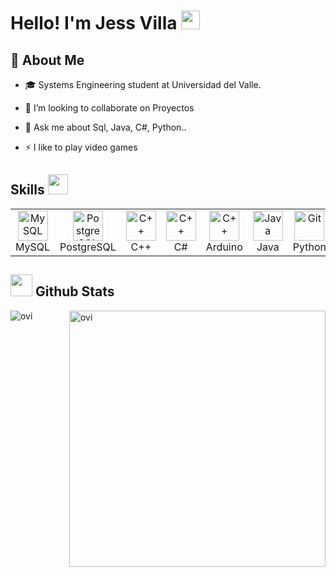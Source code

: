 

# Hello! I'm Jess Villa <img src="https://raw.githubusercontent.com/MartinHeinz/MartinHeinz/master/wave.gif" width="30px" height="30px" />

<h2>🚀 About Me </h2>

- 🎓 Systems Engineering student at Universidad del Valle.
  
- 👯 I’m looking to collaborate on Proyectos
  
- 💬 Ask me about Sql, Java, C#, Python..
  
- ⚡ I like to play video games

<h2> Skills <img src = "https://media2.giphy.com/media/QssGEmpkyEOhBCb7e1/giphy.gif?cid=ecf05e47a0n3gi1bfqntqmob8g9aid1oyj2wr3ds3mg700bl&rid=giphy.gif" width = 32px> </h2>
<table>
  <tr>
    <td align="center" width="96">
      <a href="#macropower-tech">
        <img src="https://www.freepnglogos.com/uploads/logo-mysql-png/logo-mysql-mysql-logo-png-images-are-download-crazypng-21.png" width="48" height="48" alt="MySQL" />
      </a>
      <br>MySQL
    </td>
    <td align="center" width="96">
      <a href="#macropower-tech">
        <img src="https://uxwing.com/wp-content/themes/uxwing/download/brands-and-social-media/postgresql-icon.png" width="48" height="48" alt="PostgreSQL" />
      </a>
      <br>PostgreSQL
    </td>
    <td align="center" width="96">
      <a href="#macropower-tech">
        <img src="https://www.nicepng.com/png/full/111-1116276_computer-science-i-syllabus-and-grading-policy-c.png" width="48" height="48" alt="C++" />
      </a>
      <br>C++
    </td>
    <td align="center" width="96">
      <a href="#macropower-tech">
        <img src="https://github.com/jessvilla1975/DashboardCrud/assets/114515509/5d793111-aaf4-49d0-8d59-ba48d80d3a28" width="48" height="48" alt="C++" />
      </a>
      <br>C#
    </td>
    <td align="center" width="96">
      <a href="#macropower-tech">
        <img src="https://github.com/jessvilla1975/DashboardCrud/assets/114515509/bf21f3cc-dcff-4ee6-b355-a49b163e7877" width="48" height="48" alt="C++" />
      </a>
      <br>Arduino
    </td>
    <td align="center" width="96">
      <a href="#macropower-tech">
        <img src="https://cdn-icons-png.flaticon.com/512/226/226777.png" width="48" height="48" alt="Java" />
      </a>
      <br>Java
    </td>
    <td align="center" width="96">
      <a href="#macropower-tech">
        <img src="https://github.com/jessvilla1975/DashboardCrud/assets/114515509/8c06210b-206d-49a5-8f1f-73c8f3aecb03" width="48" height="48" alt="Git" />
      </a>
      <br>Python
    </td>
    <td align="center" width="96">
      <a href="#macropower-tech">
        <img src="https://github.com/jessvilla1975/DashboardCrud/assets/114515509/d4bb5a5b-03f1-4e8d-96a3-c427120e95ea" width="48" height="48" alt="Git" />
      </a>
      <br>Racket
    </td>
    <td align="center" width="96">
      <a href="#macropower-tech">
        <img src="https://git-scm.com/images/logos/downloads/Git-Icon-1788C.png" width="48" height="48" alt="Git" />
      </a>
      <br>Git
    </td>
  </tr>
</table>


## <img src="https://media.giphy.com/media/iY8CRBdQXODJSCERIr/giphy.gif" width="35"><b> Github Stats </b>
<p><img align="left" src="https://github-readme-stats.vercel.app/api/top-langs?username=jessvilla1975&show_icons=true&locale=en&layout=compact&theme=chartreuse-dark" alt="ovi" /></p>
<p>&nbsp;<img align="right" src="https://github-readme-stats.vercel.app/api?username=jessvilla1975&show_icons=true&locale=en&theme=chartreuse-dark" alt="ovi" width="410" /></p>
<br><br><br><br><br>
